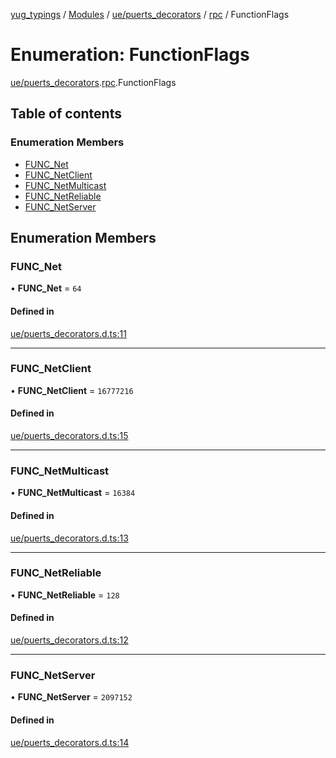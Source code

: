[yug_typings](../README.md) / [Modules](../modules.md) / [ue/puerts\_decorators](../modules/ue_puerts_decorators.md) / [rpc](../modules/ue_puerts_decorators.rpc.md) / FunctionFlags

# Enumeration: FunctionFlags

[ue/puerts_decorators](../modules/ue_puerts_decorators.md).[rpc](../modules/ue_puerts_decorators.rpc.md).FunctionFlags

## Table of contents

### Enumeration Members

- [FUNC\_Net](ue_puerts_decorators.rpc.FunctionFlags.md#func_net)
- [FUNC\_NetClient](ue_puerts_decorators.rpc.FunctionFlags.md#func_netclient)
- [FUNC\_NetMulticast](ue_puerts_decorators.rpc.FunctionFlags.md#func_netmulticast)
- [FUNC\_NetReliable](ue_puerts_decorators.rpc.FunctionFlags.md#func_netreliable)
- [FUNC\_NetServer](ue_puerts_decorators.rpc.FunctionFlags.md#func_netserver)

## Enumeration Members

### FUNC\_Net

• **FUNC\_Net** = ``64``

#### Defined in

[ue/puerts_decorators.d.ts:11](https://github.com/YugMetaverse/yug_typings/blob/b7d9b19/ue/puerts_decorators.d.ts#L11)

___

### FUNC\_NetClient

• **FUNC\_NetClient** = ``16777216``

#### Defined in

[ue/puerts_decorators.d.ts:15](https://github.com/YugMetaverse/yug_typings/blob/b7d9b19/ue/puerts_decorators.d.ts#L15)

___

### FUNC\_NetMulticast

• **FUNC\_NetMulticast** = ``16384``

#### Defined in

[ue/puerts_decorators.d.ts:13](https://github.com/YugMetaverse/yug_typings/blob/b7d9b19/ue/puerts_decorators.d.ts#L13)

___

### FUNC\_NetReliable

• **FUNC\_NetReliable** = ``128``

#### Defined in

[ue/puerts_decorators.d.ts:12](https://github.com/YugMetaverse/yug_typings/blob/b7d9b19/ue/puerts_decorators.d.ts#L12)

___

### FUNC\_NetServer

• **FUNC\_NetServer** = ``2097152``

#### Defined in

[ue/puerts_decorators.d.ts:14](https://github.com/YugMetaverse/yug_typings/blob/b7d9b19/ue/puerts_decorators.d.ts#L14)
